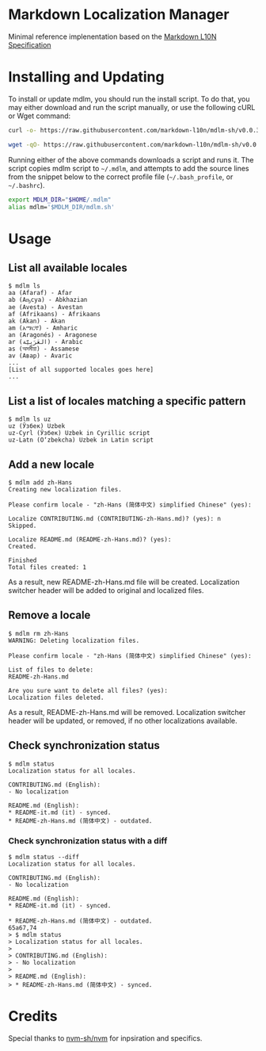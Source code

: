 # Markdown Localization Manager
Minimal reference implenentation based on the [Markdown L10N Specification](https://github.com/markdown-l10n/markdown-l10n-spec)

# Installing and Updating
To install or update mdlm, you should run the install script. To do that, you may either download and run the script manually, or use the following cURL or Wget command:
```sh
curl -o- https://raw.githubusercontent.com/markdown-l10n/mdlm-sh/v0.0.3/install.sh | bash
```
```sh
wget -qO- https://raw.githubusercontent.com/markdown-l10n/mdlm-sh/v0.0.3/install.sh | bash
```
Running either of the above commands downloads a script and runs it. The script copies mdlm script to `~/.mdlm`, and attempts to add the source lines from the snippet below to the correct profile file (`~/.bash_profile`, or `~/.bashrc`).

```sh
export MDLM_DIR="$HOME/.mdlm"
alias mdlm='$MDLM_DIR/mdlm.sh'
```

# Usage
## List all available locales
```
$ mdlm ls
aa (Afaraf) - Afar
ab (Аҧсуа) - Abkhazian
ae (Avesta) - Avestan
af (Afrikaans) - Afrikaans
ak (Akan) - Akan
am (አማርኛ) - Amharic
an (Aragonés) - Aragonese
ar (العَرَبِيَّة) - Arabic
as (অসমীয়া) - Assamese
av (Авар) - Avaric
...
[List of all supported locales goes here]
...
```

## List a list of locales matching a specific pattern
```
$ mdlm ls uz
uz (Ўзбек) Uzbek
uz-Cyrl (Ўзбек) Uzbek in Cyrillic script
uz-Latn (O‘zbekcha) Uzbek in Latin script
```

## Add a new locale
```
$ mdlm add zh-Hans
Creating new localization files.

Please confirm locale - "zh-Hans (简体中文) simplified Chinese" (yes): 

Localize CONTRIBUTING.md (CONTRIBUTING-zh-Hans.md)? (yes): n
Skipped.

Localize README.md (README-zh-Hans.md)? (yes): 
Created.

Finished
Total files created: 1
```
As a result, new README-zh-Hans.md file will be created. Localization switcher header will be added to original and localized files.

## Remove a locale
```
$ mdlm rm zh-Hans
WARNING: Deleting localization files.

Please confirm locale - "zh-Hans (简体中文) simplified Chinese" (yes): 

List of files to delete:
README-zh-Hans.md

Are you sure want to delete all files? (yes): 
Localization files deleted.

```
As a result, README-zh-Hans.md will be removed. Localization switcher header will be updated, or removed, if no other localizations available.

## Check synchronization status
```
$ mdlm status 
Localization status for all locales.

CONTRIBUTING.md (English):
- No localization

README.md (English):
* README-it.md (it) - synced.
* README-zh-Hans.md (简体中文) - outdated.
```

### Check synchronization status with a diff
```
$ mdlm status --diff
Localization status for all locales.

CONTRIBUTING.md (English):
- No localization

README.md (English):
* README-it.md (it) - synced.

* README-zh-Hans.md (简体中文) - outdated.
65a67,74
> $ mdlm status
> Localization status for all locales.
> 
> CONTRIBUTING.md (English):
> - No localization
> 
> README.md (English):
> * README-zh-Hans.md (简体中文) - synced.
```

# Credits
Special thanks to [nvm-sh/nvm](https://github.com/nvm-sh/nvm) for inpsiration and specifics.